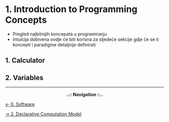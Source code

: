 # 1. Introduction to Programming Concepts

- Pregled najbitnijih koncepata u programiranju
- Intuicija dobivena ovdje će biti korisna za sljedeće sekcije gdje će se ti koncepti i paradigme detaljnije definirati

## 1. Calculator

## 2. Variables

---

<div align="center"><b>..:: Navigation ::..</b></div>

 [<- 0. Software](0-Software.md)
 
 [-> 2. Declarative Computation Model](2-Declarative-Computation-Model.md)
